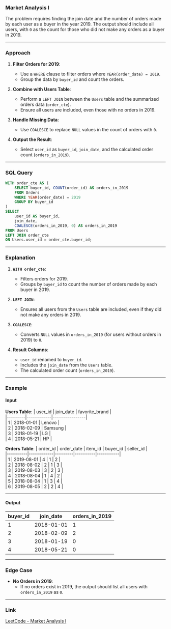### **Market Analysis I**

The problem requires finding the join date and the number of orders made by each user as a buyer in the year 2019. The output should include all users, with `0` as the count for those who did not make any orders as a buyer in 2019.

---

### **Approach**

1. **Filter Orders for 2019**:
   - Use a `WHERE` clause to filter orders where `YEAR(order_date) = 2019`.
   - Group the data by `buyer_id` and count the orders.

2. **Combine with Users Table**:
   - Perform a `LEFT JOIN` between the `Users` table and the summarized orders data (`order_cte`).
   - Ensure all users are included, even those with no orders in 2019.

3. **Handle Missing Data**:
   - Use `COALESCE` to replace `NULL` values in the count of orders with `0`.

4. **Output the Result**:
   - Select `user_id` as `buyer_id`, `join_date`, and the calculated order count (`orders_in_2019`).

---

### **SQL Query**

```sql
WITH order_cte AS (
    SELECT buyer_id, COUNT(order_id) AS orders_in_2019
    FROM Orders
    WHERE YEAR(order_date) = 2019
    GROUP BY buyer_id
)
SELECT 
    user_id AS buyer_id,
    join_date,
    COALESCE(orders_in_2019, 0) AS orders_in_2019
FROM Users
LEFT JOIN order_cte
ON Users.user_id = order_cte.buyer_id;
```

---

### **Explanation**

1. **`WITH order_cte`**:
   - Filters orders for 2019.
   - Groups by `buyer_id` to count the number of orders made by each buyer in 2019.

2. **`LEFT JOIN`**:
   - Ensures all users from the `Users` table are included, even if they did not make any orders in 2019.

3. **`COALESCE`**:
   - Converts `NULL` values in `orders_in_2019` (for users without orders in 2019) to `0`.

4. **Result Columns**:
   - `user_id` renamed to `buyer_id`.
   - Includes the `join_date` from the `Users` table.
   - The calculated order count (`orders_in_2019`).

---

### **Example**

#### **Input**

**Users Table**:
| user_id | join_date  | favorite_brand |  
|---------|------------|----------------|  
| 1       | 2018-01-01 | Lenovo         |  
| 2       | 2018-02-09 | Samsung        |  
| 3       | 2018-01-19 | LG             |  
| 4       | 2018-05-21 | HP             |  

**Orders Table**:
| order_id | order_date | item_id | buyer_id | seller_id |  
|----------|------------|---------|----------|-----------|  
| 1        | 2019-08-01 | 4       | 1        | 2         |  
| 2        | 2018-08-02 | 2       | 1        | 3         |  
| 3        | 2019-08-03 | 3       | 2        | 3         |  
| 4        | 2018-08-04 | 1       | 4        | 2         |  
| 5        | 2018-08-04 | 1       | 3        | 4         |  
| 6        | 2019-08-05 | 2       | 2        | 4         |  

---

#### **Output**

| buyer_id | join_date  | orders_in_2019 |  
|----------|------------|----------------|  
| 1        | 2018-01-01 | 1              |  
| 2        | 2018-02-09 | 2              |  
| 3        | 2018-01-19 | 0              |  
| 4        | 2018-05-21 | 0              |  

---

### **Edge Case**

- **No Orders in 2019**:
  - If no orders exist in 2019, the output should list all users with `orders_in_2019` as `0`.

---

### **Link**

[LeetCode - Market Analysis I](https://leetcode.com/problems/market-analysis-i/)

